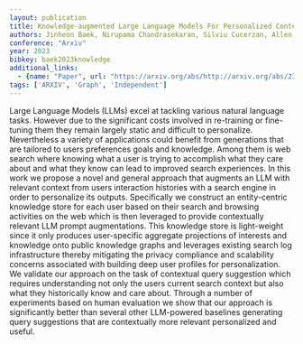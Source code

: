 ```yaml
---
layout: publication
title: Knowledge-augmented Large Language Models For Personalized Contextual Query Suggestion
authors: Jinheon Baek, Nirupama Chandrasekaran, Silviu Cucerzan, Allen Herring, Sujay Kumar Jauhar
conference: "Arxiv"
year: 2023
bibkey: baek2023knowledge
additional_links:
  - {name: "Paper", url: "https://arxiv.org/abs/http://arxiv.org/abs/2311.06318v2"}
tags: ['ARXIV', 'Graph', 'Independent']
---
```

Large Language Models (LLMs) excel at tackling various natural language tasks. However due to the significant costs involved in re-training or fine-tuning them they remain largely static and difficult to personalize. Nevertheless a variety of applications could benefit from generations that are tailored to users preferences goals and knowledge. Among them is web search where knowing what a user is trying to accomplish what they care about and what they know can lead to improved search experiences. In this work we propose a novel and general approach that augments an LLM with relevant context from users interaction histories with a search engine in order to personalize its outputs. Specifically we construct an entity-centric knowledge store for each user based on their search and browsing activities on the web which is then leveraged to provide contextually relevant LLM prompt augmentations. This knowledge store is light-weight since it only produces user-specific aggregate projections of interests and knowledge onto public knowledge graphs and leverages existing search log infrastructure thereby mitigating the privacy compliance and scalability concerns associated with building deep user profiles for personalization. We validate our approach on the task of contextual query suggestion which requires understanding not only the users current search context but also what they historically know and care about. Through a number of experiments based on human evaluation we show that our approach is significantly better than several other LLM-powered baselines generating query suggestions that are contextually more relevant personalized and useful.
